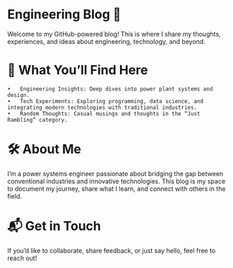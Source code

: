 # Engineering Blog 🌟

Welcome to my GitHub-powered blog! This is where I share my thoughts, experiences, and ideas about engineering, technology, and beyond.

# 🚀 What You’ll Find Here

    •	Engineering Insights: Deep dives into power plant systems and design.
    •	Tech Experiments: Exploring programming, data science, and integrating modern technologies with traditional industries.
    •	Random Thoughts: Casual musings and thoughts in the “Just Rambling” category.

# 🛠️ About Me

I’m a power systems engineer passionate about bridging the gap between conventional industries and innovative technologies. This blog is my space to document my journey, share what I learn, and connect with others in the field.

# 📬 Get in Touch

If you’d like to collaborate, share feedback, or just say hello, feel free to reach out!
